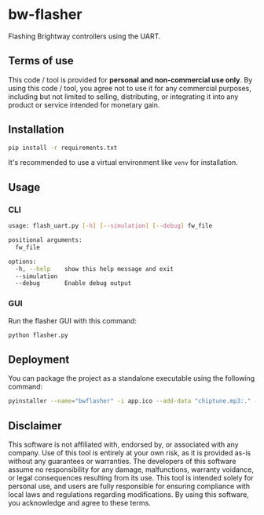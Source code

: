 # bw-flasher
Flashing Brightway controllers using the UART.

## Terms of use
This code / tool is provided for **personal and non-commercial use only**. By using this code / tool, you agree not to use it for any commercial purposes, including but not limited to selling, distributing, or integrating it into any product or service intended for monetary gain.

## Installation
```bash
pip install -r requirements.txt
```
It's recommended to use a virtual environment like `venv` for installation.

## Usage

### CLI

```bash
usage: flash_uart.py [-h] [--simulation] [--debug] fw_file

positional arguments:
  fw_file

options:
  -h, --help    show this help message and exit
  --simulation
  --debug       Enable debug output
```

### GUI
Run the flasher GUI with this command:

```bash
python flasher.py
```

## Deployment
You can package the project as a standalone executable using the following command:

```bash
pyinstaller --name="bwflasher" -i app.ico --add-data "chiptune.mp3:." --add-data "app.ico:." --windowed --onefile flasher.py
```

## Disclaimer
This software is not affiliated with, endorsed by, or associated with any company. Use of this tool is entirely at your own risk, as it is provided as-is without any guarantees or warranties. The developers of this software assume no responsibility for any damage, malfunctions, warranty voidance, or legal consequences resulting from its use. This tool is intended solely for personal use, and users are fully responsible for ensuring compliance with local laws and regulations regarding modifications. By using this software, you acknowledge and agree to these terms.
